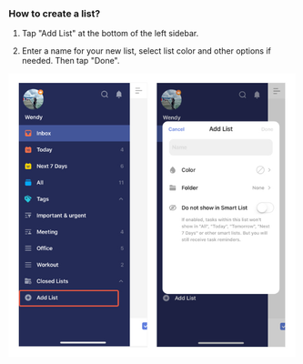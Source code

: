### How to create a list?

1. Tap "Add List" at the bottom of the left sidebar.

2. Enter a name for your new list, select list color and other options if needed. Then tap "Done".

![ioscreatelist](../../images/ticktick-ios-app/List/createlist.jpg)

